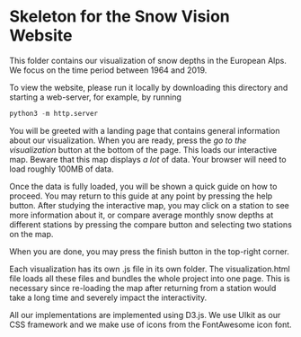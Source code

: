 # Skeleton for the Snow Vision Website #

This folder contains our visualization of snow depths in the European
Alps.  We focus on the time period between 1964 and 2019.

To view the website, please run it locally by downloading this
directory and starting a web-server, for example, by running

``` python
python3 -m http.server
```

You will be greeted with a landing page that contains general
information about our visualization.  When you are ready, press the
*go to the visualization* button at the bottom of the page.  This
loads our interactive map.  Beware that this map displays *a lot* of
data.  Your browser will need to load roughly 100MB of data.

Once the data is fully loaded, you will be shown a quick guide on how
to proceed.  You may return to this guide at any point by pressing the
help button.  After studying the interactive map, you may click on a
station to see more information about it, or compare average monthly
snow depths at different stations by pressing the compare button and
selecting two stations on the map.

When you are done, you may press the finish button in the top-right
corner.

Each visualization has its own .js file in its own folder.  The
visualization.html file loads all these files and bundles the whole
project into one page.  This is necessary since re-loading the map
after returning from a station would take a long time and severely
impact the interactivity.

All our implementations are implemented using D3.js.  We use UIkit as
our CSS framework and we make use of icons from the FontAwesome icon
font.

